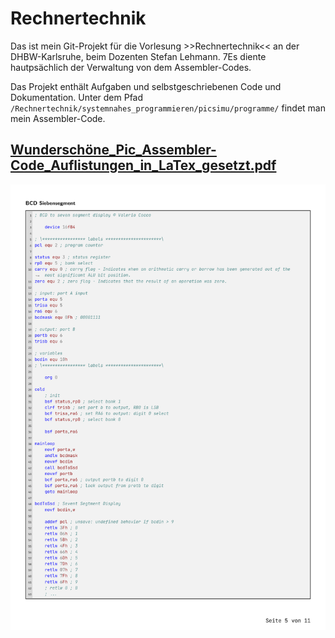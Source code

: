 # Rechnertechnik

Das ist mein Git-Projekt für die Vorlesung >>Rechnertechnik<< an der DHBW-Karlsruhe, beim Dozenten Stefan Lehmann.
7Es diente hautpsächlich der Verwaltung von dem Assembler-Codes.

Das Projekt enthält Aufgaben und selbstgeschriebenen Code und Dokumentation.
Unter dem Pfad ```/Rechnertechnik/systemnahes_programmieren/picsimu/programme/``` findet man mein Assembler-Code.


## [Wunderschöne_Pic_Assembler-Code_Auflistungen_in_LaTex_gesetzt.pdf](Wundersch%C3%B6ne_Pic_Assembler-Code_Auflistungen_in_LaTex_gesetzt.pdf)

![assembler_listing.png](images%2Fassembler_listing.png)



